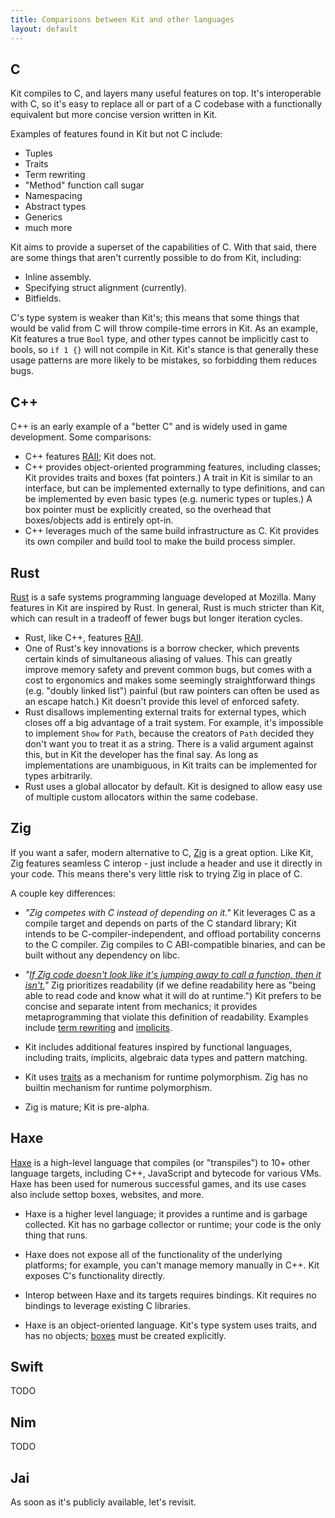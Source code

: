 ```yaml
---
title: Comparisons between Kit and other languages
layout: default
---
```


## C

Kit compiles to C, and layers many useful features on top. It's interoperable with C, so it's easy to replace all or part of a C codebase with a functionally equivalent but more concise version written in Kit.

Examples of features found in Kit but not C include:

* Tuples
* Traits
* Term rewriting
* "Method" function call sugar
* Namespacing
* Abstract types
* Generics
* much more

Kit aims to provide a superset of the capabilities of C. With that said, there are some things that aren't currently possible to do from Kit, including:

* Inline assembly.
* Specifying struct alignment (currently).
* Bitfields.

C's type system is weaker than Kit's; this means that some things that would be valid from C will throw compile-time errors in Kit. As an example, Kit features a true `Bool` type, and other types cannot be implicitly cast to bools, so `if 1 {}` will not compile in Kit. Kit's stance is that generally these usage patterns are more likely to be mistakes, so forbidding them reduces bugs.


## C++

C++ is an early example of a "better C" and is widely used in game development. Some comparisons:

* C++ features [RAII](https://en.wikipedia.org/wiki/Resource_acquisition_is_initialization); Kit does not.
* C++ provides object-oriented programming features, including classes; Kit provides traits and boxes (fat pointers.) A trait in Kit is similar to an interface, but can be implemented externally to type definitions, and can be implemented by even basic types (e.g. numeric types or tuples.) A box pointer must be explicitly created, so the overhead that boxes/objects add is entirely opt-in.
* C++ leverages much of the same build infrastructure as C. Kit provides its own compiler and build tool to make the build process simpler.


## Rust

[Rust](https://www.rust-lang.org/) is a safe systems programming language developed at Mozilla. Many features in Kit are inspired by Rust. In general, Rust is much stricter than Kit, which can result in a tradeoff of fewer bugs but longer iteration cycles.

* Rust, like C++, features [RAII](https://en.wikipedia.org/wiki/Resource_acquisition_is_initialization).
* One of Rust's key innovations is a borrow checker, which prevents certain kinds of simultaneous aliasing of values. This can greatly improve memory safety and prevent common bugs, but comes with a cost to ergonomics and makes some seemingly straightforward things (e.g. "doubly linked list") painful (but raw pointers can often be used as an escape hatch.) Kit doesn't provide this level of enforced safety.
* Rust disallows implementing external traits for external types, which closes off a big advantage of a trait system. For example, it's impossible to implement `Show` for `Path`, because the creators of `Path` decided they don't want you to treat it as a string. There is a valid argument against this, but in Kit the developer has the final say. As long as implementations are unambiguous, in Kit traits can be implemented for types arbitrarily.
* Rust uses a global allocator by default. Kit is designed to allow easy use of multiple custom allocators within the same codebase.


## Zig

If you want a safer, modern alternative to C, [Zig](https://ziglang.org/) is a great option. Like Kit, Zig features seamless C interop - just include a header and use it directly in your code. This means there's very little risk to trying Zig in place of C.

A couple key differences:

* *"Zig competes with C instead of depending on it."* Kit leverages C as a compile target and depends on parts of the C standard library; Kit intends to be C-compiler-independent, and offload portability concerns to the C compiler. Zig compiles to C ABI-compatible binaries, and can be built without any dependency on libc.

* *"[If Zig code doesn't look like it's jumping away to call a function, then it isn't.](https://github.com/ziglang/zig/wiki/Why-Zig-When-There-is-Already-CPP,-D,-and-Rust%3F#no-hidden-control-flow)"* Zig prioritizes readability (if we define readability here as "being able to read code and know what it will do at runtime.") Kit prefers to be concise and separate intent from mechanics; it provides metaprogramming that violate this definition of readability. Examples include [term rewriting](examples.html#term-rewriting) and [implicits](examples.html#implicits).

* Kit includes additional features inspired by functional languages, including traits, implicits, algebraic data types and pattern matching.

* Kit uses [traits](examples.html#traits) as a mechanism for runtime polymorphism. Zig has no builtin mechanism for runtime polymorphism.

* Zig is mature; Kit is pre-alpha.


## Haxe

[Haxe](https://www.haxe.org) is a high-level language that compiles (or "transpiles") to 10+ other language targets, including C++, JavaScript and bytecode for various VMs. Haxe has been used for numerous successful games, and its use cases also include settop boxes, websites, and more.

* Haxe is a higher level language; it provides a runtime and is garbage collected. Kit has no garbage collector or runtime; your code is the only thing that runs.

* Haxe does not expose all of the functionality of the underlying platforms; for example, you can't manage memory manually in C++. Kit exposes C's functionality directly.

* Interop between Haxe and its targets requires bindings. Kit requires no bindings to leverage existing C libraries.

* Haxe is an object-oriented language. Kit's type system uses traits, and has no objects; [boxes](examples.html#boxes) must be created explicitly.


## Swift

TODO


## Nim

TODO


## Jai

As soon as it's publicly available, let's revisit.
